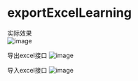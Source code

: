 ﻿# exportExcelLearning
 实际效果<br>
![image](https://user-images.githubusercontent.com/32605664/231367822-ddbd51e3-d582-48d3-a313-7db05489d2c3.png)

导出excel接口
![image](https://user-images.githubusercontent.com/32605664/231367350-41f0f0fa-b0b6-411b-9a08-e684555e67fb.png)

导入excel接口
![image](https://user-images.githubusercontent.com/32605664/231367519-ea5c0695-9773-4f69-b877-2a9687cdd9e9.png)
